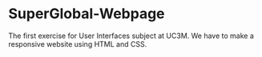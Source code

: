 # SuperGlobal-Webpage
The first exercise for User Interfaces subject at UC3M. We have to make a responsive website using HTML and CSS.
